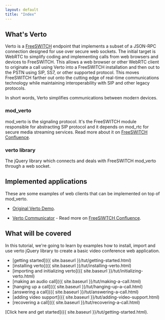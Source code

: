 ```yaml
---
layout: default
title: "Index"
---
```


## What's Verto

Verto is a [FreeSWITCH](https://freeswitch.org/) endpoint that implements a subset of a JSON-RPC connection designed for use over secure web sockets. The initial target is WebRTC to simplify coding and implementing calls from web browsers and devices to FreeSWITCH. This allows a web browser or other WebRTC client to originate a call using Verto into a FreeSWITCH installation and then out to the PSTN using SIP, SS7, or other supported protocol. This moves FreeSWITCH farther out onto the cutting edge of real-time communications technology while maintaining interoperability with SIP and other legacy protocols.

In short words, Verto simplifies communications between modern devices.

### mod_verto

mod_verto is the signaling protocol. It's the FreeSWITCH module responsible for abstracting SIP protocol and it depends on mod_rtc for secure media streaming services. Read more about it on [FreeSWITCH Confluence](https://freeswitch.org/confluence/display/FREESWITCH/mod_verto).

### verto library

The jQuery library which connects and deals with FreeSWITCH mod_verto through a web socket.

## Implemented applications

These are some examples of web clients that can be implemented on top of mod_verto.

- [Original Verto Demo](https://cantina.freeswitch.org/verto/).

- [Verto Communicator](https://cantina.freeswitch.org/vc/) - Read more on [FreeSIWTCH Confluence](https://freeswitch.org/confluence/display/FREESWITCH/Verto+Communicator).

## What will be covered

In this tutorial, we're going to learn by examples how to install, import and use verto jQuery library to create a basic video conference web application.

- [getting started]({{ site.baseurl }}/tut/getting-started.html)
- [installing verto]({{ site.baseurl }}/tut/installing-verto.html)
- [importing and initializing verto]({{ site.baseurl }}/tut/initializing-verto.html)
- [making an audio call]({{ site.baseurl }}/tut/making-a-call.html)
- [hanging up a call]({{ site.baseurl }}/tut/hanging-up-a-call.html)
- [answering a call]({{ site.baseurl }}/tut/answering-a-call.html)
- [adding video support]({{ site.baseurl }}/tut/adding-video-support.html)
- [recovering a call]({{ site.baseurl }}/tut/recovering-a-call.html)

[Click here and get started]({{ site.baseurl }}/tut/getting-started.html).
